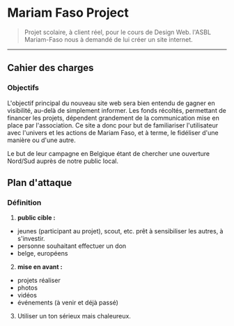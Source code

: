 # Mariam Faso Project

> Projet scolaire, à client réel, pour le cours de Design Web. l'ASBL Mariam-Faso nous à demandé de lui créer un site internet.
***

## Cahier des charges
### Objectifs
L'objectif principal du nouveau site web sera bien entendu de gagner en visibilité, au-delà de simplement informer. Les fonds récoltés, permettant de financer les projets, dépendent grandement de la communication mise en place par l'association. Ce site a donc pour but de familiariser l'utilisateur avec l'univers et les actions de Mariam Faso, et à terme, le fidéliser d'une manière ou d'une autre.

Le but de leur campagne en Belgique étant de chercher une ouverture Nord/Sud auprès de notre public local.

## Plan d'attaque
### Définition
1. **public cible :**
 - jeunes (participant au projet), scout, etc. prêt à sensibiliser les autres, à s'investir.
 - personne souhaitant effectuer un don
 - belge, européens
2. **mise en avant :**
 - projets réaliser
 - photos
 - vidéos
 - événements (à venir et déjà passé)
3. Utiliser un ton sérieux mais chaleureux.